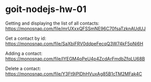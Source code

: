 # goit-nodejs-hw-01

Getting and displaying the list of all contacts:
https://monosnap.com/file/mrUXxxQFSSmNE96C70fsaTzknAUdUJ

Get a contact by id:
https://monosnap.com/file/SaXbiFRV0ddpeFecqQ3W74kF5pNi6H

Adding a contact:
https://monosnap.com/file/lYEGM4pPeU4p4ZcdArFmdbZfqLU68B

Delete a contact:
https://monosnap.com/file/Y3Ft9iPlDhHVuxAg85B1cTM2MFak4C
